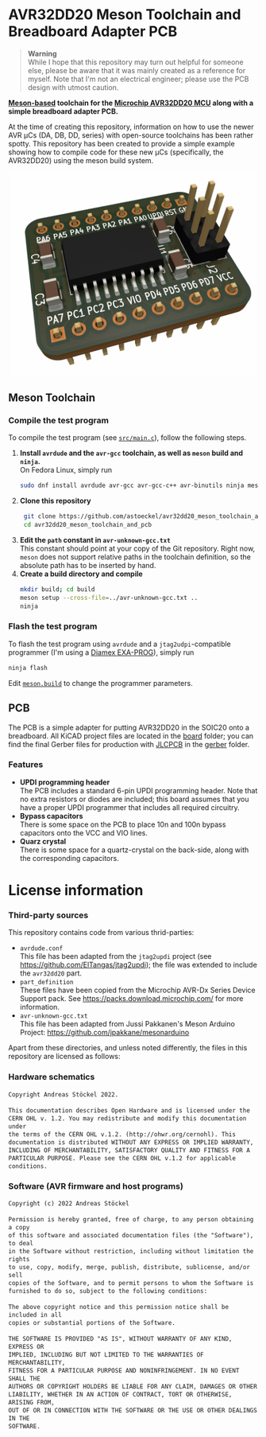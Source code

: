 # AVR32DD20 Meson Toolchain and Breadboard Adapter PCB


> **Warning**  
> While I hope that this repository may turn out helpful for someone else, please be aware that it was mainly created as a reference for myself.
> Note that I'm not an electrical engineer; please use the PCB design with utmost caution.


**[Meson-based](https://mesonbuild.com/) toolchain for the [Microchip AVR32DD20 MCU](https://www.microchip.com/en-us/product/AVR32DD20
) along with a simple breadboard adapter PCB.**


At the time of creating this repository, information on how to use the newer AVR µCs (DA, DB, DD, series) with open-source toolchains has been rather spotty.
This repository has been created to provide a simple example showing how to compile code for these new µCs (specifically, the AVR32DD20) using the meson build system.
<div align="center">
<img src="board/board.jpg" width="500" alt="A raytraced image of the adapter PCB exported from KiCAD" />
</div>


## Meson Toolchain

### Compile the test program

To compile the test program (see  [`src/main.c`](src/main.c)), follow the following steps.
1. **Install `avrdude` and the `avr-gcc` toolchain, as well as `meson` build and `ninja`.**  
   On Fedora Linux, simply run
   ```sh
   sudo dnf install avrdude avr-gcc avr-gcc-c++ avr-binutils ninja meson
   ```
1. **Clone this repository**
   ```sh
    git clone https://github.com/astoeckel/avr32dd20_meson_toolchain_and_pcb
    cd avr32dd20_meson_toolchain_and_pcb
   ```
1. **Edit the `path` constant in `avr-unknown-gcc.txt`**  
   This constant should point at your copy of the Git repository. Right now, `meson` does not support relative paths in the toolchain definition, so the absolute path has to be inserted by hand.
3. **Create a build directory and compile**  
   ```sh
   mkdir build; cd build
   meson setup --cross-file=../avr-unknown-gcc.txt ..
   ninja
   ```

### Flash the test program

To flash the test program using `avrdude` and a `jtag2udpi`-compatible programmer (I'm using a [Diamex EXA-PROG](https://www.diamex.de/dxshop/EXA-PROG-AVR-ISP-und-UPDI-STM32-NXP-ESP)), simply run
```sh
ninja flash
```
Edit [`meson.build`](meson.build) to change the programmer parameters.

## PCB

The PCB is a simple adapter for putting AVR32DD20 in the SOIC20 onto a breadboard.
All KiCAD project files are located in the [board](board/kicad) folder; you can find the final Gerber files for production with [JLCPCB](https://jlcpcb.com/) in the [gerber](board/gerber) folder.

### Features

* **UPDI programming header**  
  The PCB includes a standard 6-pin UPDI programming header. Note that no extra resistors or diodes are included; this board assumes that you have a proper UPDI programmer that includes all required circuitry.
* **Bypass capacitors**  
  There is some space on the PCB to place 10n and 100n bypass capacitors onto the VCC and VIO lines.
* **Quarz crystal**  
  There is some space for a quartz-crystal on the back-side, along with the corresponding capacitors.

# License information

### Third-party sources

This repository contains code from various thrid-parties:

* `avrdude.conf`  
  This file has been adapted from the `jtag2updi` project (see https://github.com/ElTangas/jtag2updi); the file was extended to include the `avr32dd20` part.
* `part_definition`  
  These files have been copied from the Microchip AVR-Dx Series Device Support pack. See https://packs.download.microchip.com/ for more information.
* `avr-unknown-gcc.txt`  
  This file has been adapted from Jussi Pakkanen's Meson Arduino Project: https://github.com/jpakkane/mesonarduino

Apart from these directories, and unless noted differently, the files in this repository are licensed as follows:

### Hardware schematics

    Copyright Andreas Stöckel 2022.
    
    This documentation describes Open Hardware and is licensed under the
    CERN OHL v. 1.2. You may redistribute and modify this documentation under
    the terms of the CERN OHL v.1.2. (http://ohwr.org/cernohl). This
    documentation is distributed WITHOUT ANY EXPRESS OR IMPLIED WARRANTY,
    INCLUDING OF MERCHANTABILITY, SATISFACTORY QUALITY AND FITNESS FOR A
    PARTICULAR PURPOSE. Please see the CERN OHL v.1.2 for applicable conditions.

### Software (AVR firmware and host programs)

    Copyright (c) 2022 Andreas Stöckel

    Permission is hereby granted, free of charge, to any person obtaining a copy
    of this software and associated documentation files (the "Software"), to deal
    in the Software without restriction, including without limitation the rights
    to use, copy, modify, merge, publish, distribute, sublicense, and/or sell
    copies of the Software, and to permit persons to whom the Software is
    furnished to do so, subject to the following conditions:

    The above copyright notice and this permission notice shall be included in all
    copies or substantial portions of the Software.

    THE SOFTWARE IS PROVIDED "AS IS", WITHOUT WARRANTY OF ANY KIND, EXPRESS OR
    IMPLIED, INCLUDING BUT NOT LIMITED TO THE WARRANTIES OF MERCHANTABILITY,
    FITNESS FOR A PARTICULAR PURPOSE AND NONINFRINGEMENT. IN NO EVENT SHALL THE
    AUTHORS OR COPYRIGHT HOLDERS BE LIABLE FOR ANY CLAIM, DAMAGES OR OTHER
    LIABILITY, WHETHER IN AN ACTION OF CONTRACT, TORT OR OTHERWISE, ARISING FROM,
    OUT OF OR IN CONNECTION WITH THE SOFTWARE OR THE USE OR OTHER DEALINGS IN THE
    SOFTWARE.

